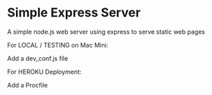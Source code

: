Simple Express Server
==============

A simple node.js web server using express to serve static web pages

For LOCAL / TESTING on Mac Mini:

Add a dev_conf.js file

For HEROKU Deployment:

Add a Procfile
